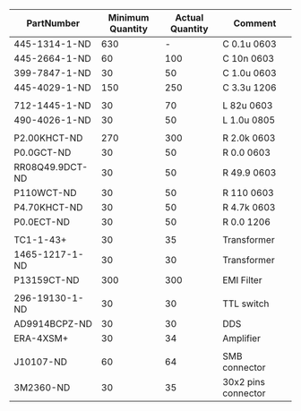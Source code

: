 |PartNumber        |Minimum Quantity|Actual Quantity|Comment                   |
|------------------|----------------|---------------|--------------------------|
|445-1314-1-ND     |630             |-              |C 0.1u 0603               |
|445-2664-1-ND     |60              |100            |C  10n 0603               |
|399-7847-1-ND     |30              |50             |C 1.0u 0603               |
|445-4029-1-ND     |150             |250            |C 3.3u 1206               |
|||||
|712-1445-1-ND     |30              |70             |L  82u 0603               |
|490-4026-1-ND     |30              |50             |L 1.0u 0805               |
|||||
|P2.00KHCT-ND      |270             |300            |R 2.0k 0603               |
|P0.0GCT-ND        |30              |50             |R  0.0 0603               |
|RR08Q49.9DCT-ND   |30              |50             |R 49.9 0603               |
|P110WCT-ND        |30              |50             |R  110 0603               |
|P4.70KHCT-ND      |30              |50             |R 4.7k 0603               |
|P0.0ECT-ND        |30              |50             |R  0.0 1206               |
|||||
|TC1-1-43+         |30              |35             |Transformer               |
|1465-1217-1-ND    |30              |30             |Transformer               |
|P13159CT-ND       |300             |300            |EMI Filter                |
|||||
|296-19130-1-ND    |30              |30             |TTL switch                |
|AD9914BCPZ-ND     |30              |30             |DDS                       |
|ERA-4XSM+         |30              |34             |Amplifier                 |
|||||
|J10107-ND         |60              |64             |SMB connector             |
|3M2360-ND         |30              |35             |30x2 pins connector       |
